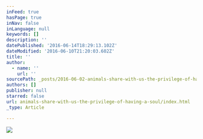 ```yaml
---
inFeed: true
hasPage: true
inNav: false
inLanguage: null
keywords: []
description: ''
datePublished: '2016-06-14T18:29:13.102Z'
dateModified: '2016-06-10T21:20:03.602Z'
title: ''
author:
  - name: ''
    url: ''
sourcePath: _posts/2016-06-02-animals-share-with-us-the-privilege-of-having-a-soul.md
authors: []
publisher: null
starred: false
url: animals-share-with-us-the-privilege-of-having-a-soul/index.html
_type: Article

---
```

![](https://the-grid-user-content.s3-us-west-2.amazonaws.com/9e75817b-801f-4585-89ad-5ae02d7abc10.jpg)